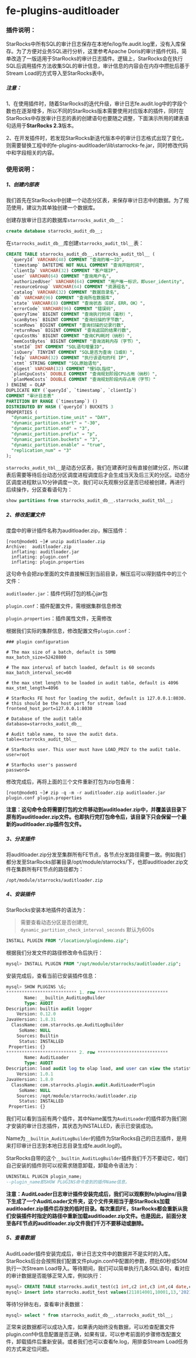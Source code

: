 # fe-plugins-auditloader
### 插件说明：

StarRocks中所有SQL的审计日志保存在本地fe/log/fe.audit.log里，没有入库保存。为了方便对业务SQL进行分析，这里参考Apache Doris的审计插件代码，简单改造了一版适用于StarRocks的审计日志插件。逻辑上，StarRocks会在执行SQL后调用插件方法收集SQL的审计信息，审计信息的内容会在内存中攒批后基于Stream Load的方式导入至StarRocks表中。

##### 注意：

1、在使用插件时，随着StarRocks的迭代升级，审计日志fe.audit.log中的字段个数也在逐渐增多，所以不同的StarRocks版本需要使用对应版本的插件，同时在StarRocks中存放审计日志的表的创建语句也要随之调整，下面演示所用的建表语句适用于**StarRocks 2.3**版本。

2、在开发插件时，若发现StarRocks新迭代版本中的审计日志格式出现了变化，则需要替换工程中的fe-plugins-auditloader\lib\starrocks-fe.jar，同时修改代码中和字段相关的内容。



### 使用说明：

##### 1、创建内部表

我们首先在StarRocks中创建一个动态分区表，来保存审计日志中的数据。为了规范使用，建议为其单独创建一个数据库。

创建存放审计日志的数据库`starrocks_audit_db__`：

```SQL
create database starrocks_audit_db__;
```

在`starrocks_audit_db__`库创建`starrocks_audit_tbl__`表：

```SQL
CREATE TABLE starrocks_audit_db__.starrocks_audit_tbl__ (
  `queryId` VARCHAR(48) COMMENT "查询的唯一ID",
  `timestamp` DATETIME NOT NULL COMMENT "查询开始时间",
  `clientIp` VARCHAR(32) COMMENT "客户端IP",
  `user` VARCHAR(64) COMMENT "查询用户名",
  `authorizedUser` VARCHAR(64) COMMENT "用户唯一标识，即user_identity",
  `resourceGroup` VARCHAR(64) COMMENT "资源组名",
  `catalog` VARCHAR(32) COMMENT "数据目录名",
  `db` VARCHAR(96) COMMENT "查询所在数据库",
  `state` VARCHAR(8) COMMENT "查询状态（EOF，ERR，OK）",
  `errorCode` VARCHAR(96) COMMENT "错误码",
  `queryTime` BIGINT COMMENT "查询执行时间（毫秒）",
  `scanBytes` BIGINT COMMENT "查询扫描的字节数",
  `scanRows` BIGINT COMMENT "查询扫描的记录行数",
  `returnRows` BIGINT COMMENT "查询返回的结果行数",
  `cpuCostNs` BIGINT COMMENT "查询CPU耗时（纳秒）",
  `memCostBytes` BIGINT COMMENT "查询消耗内存（字节）",
  `stmtId` INT COMMENT "SQL语句增量ID",
  `isQuery` TINYINT COMMENT "SQL是否为查询（1或0）",
  `feIp` VARCHAR(32) COMMENT "执行该语句的FE IP",
  `stmt` STRING COMMENT "SQL原始语句",
  `digest` VARCHAR(32) COMMENT "慢SQL指纹",
  `planCpuCosts` DOUBLE COMMENT "查询规划阶段CPU占用（纳秒）",
  `planMemCosts` DOUBLE COMMENT "查询规划阶段内存占用（字节）"
) ENGINE = OLAP
DUPLICATE KEY (`queryId`, `timestamp`, `clientIp`)
COMMENT "审计日志表"
PARTITION BY RANGE (`timestamp`) ()
DISTRIBUTED BY HASH (`queryId`) BUCKETS 3 
PROPERTIES (
  "dynamic_partition.time_unit" = "DAY",
  "dynamic_partition.start" = "-30",
  "dynamic_partition.end" = "3",
  "dynamic_partition.prefix" = "p",
  "dynamic_partition.buckets" = "3",
  "dynamic_partition.enable" = "true",
  "replication_num" = "3"
);
```

`starrocks_audit_tbl__`是动态分区表，我们在建表时没有直接创建分区，所以建表后需要等待后台动态分区调度进程调度后才会生成当天及后三天的分区。动态分区调度进程默认10分钟调度一次，我们可以先观察分区是否已经被创建，再进行后续操作，分区查看语句为：

```SQL
show partitions from starrocks_audit_db__.starrocks_audit_tbl__;
```



##### 2、修改配置文件

度盘中的审计插件名称为auditloader.zip，解压插件：

```SHELL
[root@node01 ~]# unzip auditloader.zip
Archive:  auditloader.zip
  inflating: auditloader.jar        
  inflating: plugin.conf            
  inflating: plugin.properties
```

这句命令会把zip里面的文件直接解压到当前目录，解压后可以得到插件中的三个文件：

`auditloader.jar`：插件代码打包的核心jar包

`plugin.conf`：插件配置文件，需根据集群信息修改

`plugin.properties`：插件属性文件，无需修改

根据我们实际的集群信息，修改配置文件`plugin.conf`：

```properties
### plugin configuration

# The max size of a batch, default is 50MB
max_batch_size=52428800

# The max interval of batch loaded, default is 60 seconds
max_batch_interval_sec=60

# the max stmt length to be loaded in audit table, default is 4096
max_stmt_length=4096

# StarRocks FE host for loading the audit, default is 127.0.0.1:8030.
# this should be the host port for stream load
frontend_host_port=127.0.0.1:8030

# Database of the audit table
database=starrocks_audit_db__

# Audit table name, to save the audit data.
table=starrocks_audit_tbl__

# StarRocks user. This user must have LOAD_PRIV to the audit table.
user=root

# StarRocks user's password
password=
```

修改完成后，再将上面的三个文件重新打包为zip包备用：

```SHELL
[root@node01 ~]# zip -q -m -r auditloader.zip auditloader.jar plugin.conf plugin.properties
```

**注意：这句命令会将需要打包的文件移动到auditloader.zip中，并覆盖该目录下原有的auditloader.zip文件。也即执行完打包命令后，该目录下只会保留一个最新的auditloader.zip插件包文件。**



##### 3、分发插件

将auditloader.zip分发至集群所有FE节点，各节点分发路径需要一致。例如我们都分发至StarRocks部署目录/opt/module/starrocks/下，也即auditloader.zip文件在集群所有FE节点的路径都为：

```
/opt/module/starrocks/auditloader.zip
```



##### 4、安装插件

StarRocks安装本地插件的语法为：
> 需要查看动态分区是否创建完, `dynamic_partition_check_interval_seconds` 默认为600s
```sql
INSTALL PLUGIN FROM "/location/plugindemo.zip";
```

根据我们分发文件的路径修改命令后执行：

```SQL
mysql> INSTALL PLUGIN FROM "/opt/module/starrocks/auditloader.zip";
```

安装完成后，查看当前已安装插件信息：

```SQL
mysql> SHOW PLUGINS \G;
*************************** 1. row ***************************
       Name: __builtin_AuditLogBuilder
       Type: AUDIT
Description: builtin audit logger
    Version: 0.12.0
JavaVersion: 1.8.31
  ClassName: com.starrocks.qe.AuditLogBuilder
     SoName: NULL
    Sources: Builtin
     Status: INSTALLED
 Properties: {}
*************************** 2. row ***************************
       Name: AuditLoader
       Type: AUDIT
Description: load audit log to olap load, and user can view the statistic of queries
    Version: 1.0.1
JavaVersion: 1.8.0
  ClassName: com.starrocks.plugin.audit.AuditLoaderPlugin
     SoName: NULL
    Sources: /opt/module/starrocks/auditloader.zip
     Status: INSTALLED
 Properties: {}
```

我们可以看到当前有两个插件，其中Name属性为`AuditLoader`的插件即为我们刚才安装的审计日志插件，其状态为INSTALLED，表示已安装成功。

Name为`__builtin_AuditLogBuilder`的插件为StarRocks自己的日志插件，是用来打印审计日志到本地日志目录生成fe.audit.log的。

StarRocks自带的这个`__builtin_AuditLogBuilder`插件我们千万不要动它，咱们自己安装的插件则可以视需求随意卸载，卸载命令语法为：

```SQL
UNINSTALL PLUGIN plugin_name;
--plugin_name即SHOW PLUGINS命令查到的插件Name信息。
```

**注意：AuditLoader日志审计插件安装完成后，我们可以观察到fe/plugins/目录下生成了一个AuditLoader文件夹，这个文件夹相当于是StarRocks加载auditloader.zip插件后存放的临时目录。每次重启FE，StarRocks都会重新从我们安装插件时指定的路径中重新加载auditloader.zip文件。也是因此，前面分发至各FE节点的auditloader.zip文件我们千万不要移动或删除。**



##### 5、查看数据

AuditLoader插件安装完成后，审计日志文件中的数据并不是实时的入库。StarRocks后台会按照我们配置文件plugin.conf中配置的参数，攒批60秒或50M执行一次Stream Load导入。等待期间，我们可以简单执行几条SQL语句，看对应的审计数据是否能够正常入库，例如执行：

```sql
mysql> CREATE TABLE starrocks.audit_test(c1 int,c2 int,c3 int,c4 date,c5 bigint) Distributed BY hash(c1) properties("replication_num" = "1");
mysql> insert into starrocks.audit_test values(211014001,10001,13,'2021-10-14',1999),(211014002,10002,13,'2021-10-14',6999),(211015098,16573,19,'2021-10-15',3999);
```

等待1分钟左右，查看审计表数据：

```sql
mysql> select * from starrocks_audit_db__.starrocks_audit_tbl__;
```

正常来说数据都可以成功入库，如果表内始终没有数据，可以检查配置文件plugin.conf中信息配置是否正确，如果有误，可以参考前面的步骤修改配置文件，卸载插件后重新安装。或者我们也可以查看fe.log，用排查Stream Load任务的方式来定位问题。
